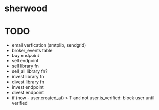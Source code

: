 # sherwood

# TODO
- email verfication (smtplib, sendgrid)
- broker_events table
- buy endpoint
- sell endpoint
- sell library fn
- sell_all library fn?
- invest library fn
- divest library fn
- invest endpoint
- divest endpoint
- if (now - user.created_at) > T and not user.is_verified: block user until verified